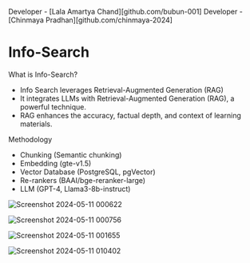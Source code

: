 Developer - [Lala Amartya Chand][github.com/bubun-001]
Developer - [Chinmaya Pradhan][github.com/chinmaya-2024]




# Info-Search
What is Info-Search?
- Info Search leverages Retrieval-Augmented Generation (RAG)
- It integrates LLMs with Retrieval-Augmented Generation (RAG), a powerful technique.
- RAG enhances the accuracy, factual depth, and context of learning materials.

Methodology 
- Chunking (Semantic chunking)
- Embedding (gte-v1.5)
- Vector Database (PostgreSQL, pgVector)
- Re-rankers (BAAI/bge-reranker-large)
- LLM (GPT-4, Llama3-8b-instruct)

![Screenshot 2024-05-11 000622](https://github.com/bubun-001/Info-Search/assets/90140917/0762c779-a34b-467c-89bf-d5ab18d889f1)


![Screenshot 2024-05-11 000756](https://github.com/bubun-001/Info-Search/assets/90140917/61b24191-ea7b-4236-b34d-68686c1b6c09)


![Screenshot 2024-05-11 001655](https://github.com/bubun-001/Info-Search/assets/90140917/ce98cd9b-c4e3-497b-8a0b-8504be58bd1d)


![Screenshot 2024-05-11 010402](https://github.com/bubun-001/Info-Search/assets/90140917/a377c40a-d4ff-4fb8-ba9e-44968ab1359d)




